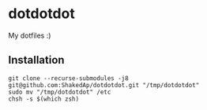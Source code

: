 # dotdotdot
My dotfiles :)

## Installation

```
git clone --recurse-submodules -j8 git@github.com:ShakedAp/dotdotdot.git "/tmp/dotdotdot"
sudo mv "/tmp/dotdotdot" /etc
chsh -s $(which zsh)
```

